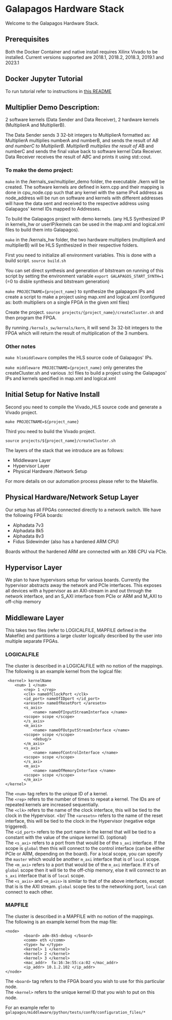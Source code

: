 # Galapagos Hardware Stack 

Welcome to the Galapagos Hardware Stack. 

## Prerequisites

Both the Docker Container and native install requires Xilinx Vivado to be installed. Current versions supported are 2018.1, 2018.2, 2018.3, 2019.1 and 2023.1


## Docker Jupyter Tutorial

To run tutorial refer to instructions in [this README](https://github.com/UofT-HPRC/galapagos/blob/master/docker/README.md)

## Multiplier Demo Description:
2 software kernels (Data Sender and Data Receiver), 2 hardware kernels (MultiplierA and MultiplierB).

The Data Sender sends 3 32-bit integers to MultiplierA formatted as:
MultiplierA multiplies numberA and numberB, and sends the result of A*B and numberC to MultiplierB.
MultiplierB multiplies the result of A*B and numberC and sends the final value back to software kernel Data Receiver.
Data Receiver receives the result of A*B*C and prints it using std::cout.

### To make the demo project:

`make` in the /kernals_sw/multiplier_demo folder, the executable ./kern will be created.
The software kernels are defined in kern.cpp and their mapping is done in cpu_node.cpp such that any kernel with the same IPv4 address as node_address will be run on software
and kernels with different addresses will have the data sent and received to the respective address using Galapagos' kernel IDs mapped to Addresses.

To build the Galapagos project with demo kernels. (any HLS Synthesized IP in kernels_hw or userIP/kernels can be used in the map.xml and logical.xml files to build them into Galapagos).

`make` in the /kernals_hw folder, the two hardware multipliers (multiplierA and multiplierB) will be HLS Synthesized in their respective folders.

First you need to initialize all environment variables. This is done with a build script.
`source build.sh`

You can set direct synthesis and generation of bitstream on running of this script by setting the environment variable `export GALAPAGOS_START_SYNTH=1` (=0 to disble synthesis and bitstream generation)

`make PROJECTNAME={project_name}` to synthesize the galapagos IPs and create a script to make a project using map.xml and logical.xml (configured as: both multipliers on a single FPGA in the given xml files)

Create the project.
`source projects/{project_name}/createCluster.sh`
and then program the FPGA.

By running `/kernals_sw/kernals/kern`, it will send 3x 32-bit integers to the FPGA which will return the result of multiplication of the 3 numbers.

### Other notes

`make hlsmiddleware` compiles the HLS source code of Galapagos' IPs.

`make middleware PROJECTNAME={project_name}` only generates the createCluster.sh and various .tcl files to build a project using the Galapagos' IPs and kernels specified in map.xml and logical.xml

## Initial Setup for Native Install


Second you need to compile the Vivado_HLS source code and generate a Vivado project.

`make PROJECTNAME=${project_name}`

Third you need to build the Vivado project.

`source projects/${project_name}/createCluster.sh`

The layers of the stack that we introduce are as follows:

- Middleware Layer
- Hypervisor Layer
- Physical Hardware /Network Setup

For more details on our automation process please refer to the Makefile. 

## Physical Hardware/Network Setup Layer

Our setup has all FPGAs connected directly to a network switch.  We have the following FPGA boards:
- Alphadata 7v3
- Alphadata 8k5
- Alphadata 8v3
- Fidus Sidewinder (also has a hardened ARM CPU)

Boards without the hardened ARM are connected with an X86 CPU via PCIe. 

## Hypervisor Layer

We plan to have hypervisors setup for various boards. Currently the hypervisor abstracts away the network and PCIe interfaces. 
This exposes all devices with a hypervisor as an AXI-stream in and out through the network interface, and an S_AXI interface from PCIe or ARM and M_AXI to off-chip memory


## Middleware Layer

This takes two files (refer to LOGICALFILE, MAPFILE defined in the Makefile) and partitions a large cluster logically described by the user into multiple separate FPGAs.

### LOGICALFILE

The cluster is described in a LOGICALFILE with no notion of the mappings. 
The following is an example kernel from the logical file:
```
 <kernel> kernelName
	<num> 1 </num>
        <rep> 1 </rep>
        <clk> nameOfClockPort </clk>
        <id_port> nameOfIDport </id_port>
        <aresetn> nameOfResetPort </aresetn>
        <s_axis>
            <name> nameOfInputStreamInterface </name>
	    <scope> scope </scope>
        </s_axis>
        <m_axis>
            <name> nameOfOutputStreamInterface </name>
	    <scope> scope </scope>
            <debug/>
        </m_axis>
        <s_axi>
            <name> nameofControlInterface </name>
	    <scope> scope </scope>
        </s_axi>
        <m_axi>
            <name> nameOfMemoryInterface </name>
	    <scope> scope </scope>
        </m_axi>
</kernel>
```

The `<num>` tag refers to the unique ID of a kernel. <br/>
The `<rep>` refers to the number of times to repeat a kernel. The IDs are of repeated kernels are increased sequentially. <br/>
The `<clk>` refers to the name of the clock interface, this will be tied to the clock in the Hypervisor. <br/
The `<aresetn>` refers to the name of the reset interface, this will be tied to the clock in the Hypervisor (negative edge triggered). <br/>
The `<id_port>` refers to the port name in the kernel that will be tied to a constant with the value of the unique kernel ID. (optional) <br/>
The `<s_axi>` refers to a port from that would be of the `s_axi` interface. If the scope is `global` then this will connect to the control interface (can be either PCIe or ARM, depending on the board). For a local scope, you can specify the `master` which would be another `m_axi` interface that is of `local` scope. <br/>
The `<m_axi>` refers to a port that would be of the `m_axi` interface. If it's of `global` scope then it will tie to the off-chip memory, else it will connect to an `s_axi` interface that is of `local` scope. <br/>
The `<s_axis>` and `<m_axis>` is similar to that of the above interfaces, except that is is the AXI stream. `global` scope ties to the networking port, `local` can connect to each other. <br/>


### MAPFILE

The cluster is described in a MAPFILE with no notion of the mappings.  <br/>
The following is an example kernel from the map file:

```
<node>
        <board> adm-8k5-debug </board>
        <comm> eth </comm>
        <type> hw </type>
        <kernel> 1 </kernel>
        <kernel> 2 </kernel>
        <kernel> 3 </kernel>
        <mac_addr>  fa:16:3e:55:ca:02 </mac_addr>
        <ip_addr> 10.1.2.102 </ip_addr>
</node>

```

The `<board>` tag refers to the FPGA board you wish to use for this particular node. <br/>
The `<kernel>` refers to the unique kernel ID that you wish to put on this node.  <br/>

  
For an example refer to `galapagos/middleware/python/tests/conf0/configuration_files/*`


